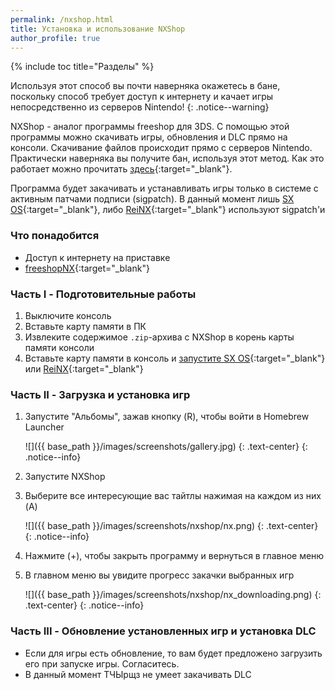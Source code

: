 ```yaml
---
permalink: /nxshop.html
title: Установка и использование NXShop 
author_profile: true
---
```

{% include toc title="Разделы" %}

Используя этот способ вы почти наверняка окажетесь в бане, поскольку способ требует доступ к интернету и качает игры непосредственно из серверов Nintendo!
{: .notice--warning}

NXShop - аналог программы freeshop для 3DS. С помощью этой программы можно скачивать игры, обновления и DLC прямо на консоли. Скачивание файлов происходит прямо с серверов Nintendo. Практически наверняка вы получите бан, используя этот метод. Как это работает можно прочитать [здесь](https://vk.com/@switchbreak-second-time){:target="_blank"}. 

Программа будет закачивать и устанавливать игры только в системе с активным патчами подписи (sigpatch). В данный момент лишь [SX OS](sxos){:target="_blank"}, либо [ReiNX](sxos){:target="_blank"} используют sigpatch'и

### Что понадобится 

* Доступ к интернету на приставке
* [freeshopNX](files/NXShop.zip){:target="_blank"}

### Часть I - Подготовительные работы

1. Выключите консоль
1. Вставьте карту памяти в ПК
1. Извлеките содержимое `.zip`-архива с NXShop в корень карты памяти консоли 
1. Вставьте карту памяти в консоль и [запустите SX OS](sxos){:target="_blank"} или [ReiNX](sxos){:target="_blank"}

### Часть II - Загрузка и установка игр

1. Запустите "Альбомы", зажав кнопку (R), чтобы войти в Homebrew Launcher

	![]({{ base_path }}/images/screenshots/gallery.jpg) 
	{: .text-center}
	{: .notice--info}
	
1. Запустите NXShop
1. Выберите все интересующие вас тайтлы нажимая на каждом из них (A)

	![]({{ base_path }}/images/screenshots/nxshop/nx.png) 
	{: .text-center}
	{: .notice--info}
	
1. Нажмите (+), чтобы закрыть программу и вернуться в главное меню
1. В главном меню вы увидите прогресс закачки выбранных игр

	![]({{ base_path }}/images/screenshots/nxshop/nx_downloading.png) 
	{: .text-center}
	{: .notice--info}

### Часть III - Обновление установленных игр и установка DLC

* Если для игры есть обновление, то вам будет предложено загрузить его при запуске игры. Согласитесь. 
* В данный момент ТЧЫрщз не умеет закачивать DLC


